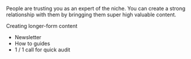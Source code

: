 People are trusting you as an expert of the niche.
You can create a strong relationship with them by bringging them super high valuable content.

Creating longer-form content
- Newsletter
- How to guides
- 1 / 1 call for quick audit